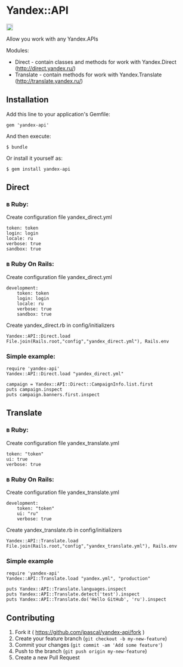 # Yandex::API

<a href="http://badge.fury.io/rb/yandex-api"><img src="https://badge.fury.io/rb/yandex-api@2x.png" alt="Gem Version" height="18"></a>

Allow you work with any Yandex.APIs

Modules:

*  Direct - contain classes and methods for work with Yandex.Direct (http://direct.yandex.ru/)
*  Translate - contain methods for work with Yandex.Translate (http://translate.yandex.ru/)


## Installation

Add this line to your application's Gemfile:

```
gem 'yandex-api'
```

And then execute:

    $ bundle

Or install it yourself as:

    $ gem install yandex-api

## Direct
### в Ruby:

Create configuration file yandex_direct.yml

    token: token
    login: login
    locale: ru
    verbose: true
    sandbox: true

### в Ruby On Rails:

Create configuration file yandex_direct.yml

    development:
        token: token
        login: login
        locale: ru
        verbose: true
        sandbox: true

Create yandex_direct.rb in config/initializers

    Yandex::API::Direct.load File.join(Rails.root,"config","yandex_direct.yml"), Rails.env

### Simple example:

    require 'yandex-api'
    Yandex::API::Direct.load "yandex_direct.yml"

    campaign = Yandex::API::Direct::CampaignInfo.list.first
    puts campaign.inspect
    puts campaign.banners.first.inspect

## Translate
### в Ruby:

Create configuration file yandex_translate.yml

    token: "token"
    ui: true
    verbose: true

### в Ruby On Rails:

Create configuration file yandex_translate.yml

    development:
	    token: "token"
        ui: "ru"
        verbose: true
        
Create yandex_translate.rb in config/initializers

    Yandex::API::Translate.load File.join(Rails.root,"config","yandex_translate.yml"), Rails.env


### Simple example

    require 'yandex-api'
    Yandex::API::Translate.load "yandex.yml", "production"

    puts Yandex::API::Translate.languages.inspect
    puts Yandex::API::Translate.detect('test').inspect
    puts Yandex::API::Translate.do('Hello GitHub', 'ru').inspect


## Contributing

1. Fork it ( https://github.com/jpascal/yandex-api/fork )
2. Create your feature branch (`git checkout -b my-new-feature`)
3. Commit your changes (`git commit -am 'Add some feature'`)
4. Push to the branch (`git push origin my-new-feature`)
5. Create a new Pull Request